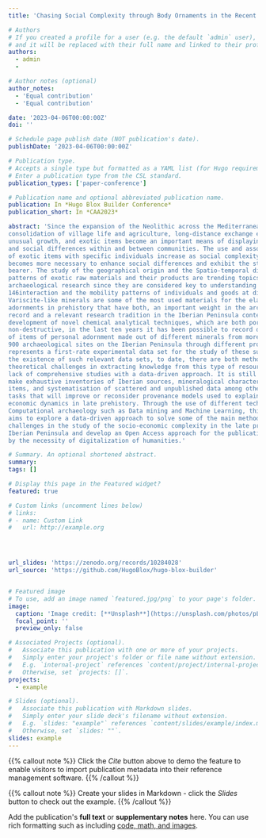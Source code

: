 ```yaml
---
title: 'Chasing Social Complexity through Body Ornaments in the Recent Prehistory of Iberia. Implementation of an Archaeochemical Tool for Prehistoric Data Analysis and Predictive Modelling'

# Authors
# If you created a profile for a user (e.g. the default `admin` user), write the username (folder name) here
# and it will be replaced with their full name and linked to their profile.
authors:
  - admin
  - 

# Author notes (optional)
author_notes:
  - 'Equal contribution'
  - 'Equal contribution'

date: '2023-04-06T00:00:00Z'
doi: ''

# Schedule page publish date (NOT publication's date).
publishDate: '2023-04-06T00:00:00Z'

# Publication type.
# Accepts a single type but formatted as a YAML list (for Hugo requirements).
# Enter a publication type from the CSL standard.
publication_types: ['paper-conference']

# Publication name and optional abbreviated publication name.
publication: In *Hugo Blox Builder Conference*
publication_short: In *CAA2023*

abstract: 'Since the expansion of the Neolithic across the Mediterranean, with the arrival and
consolidation of village life and agriculture, long-distance exchange experiences
unusual growth, and exotic items become an important means of displaying new roles
and social differences within and between communities. The use and association
of exotic items with specific individuals increase as social complexity grows and it
becomes more necessary to enhance social differences and exhibit the status of the
bearer. The study of the geographical origin and the Spatio-temporal distribution
patterns of exotic raw materials and their products are trending topics in European
archaeological research since they are considered key to understanding social
146interaction and the mobility patterns of individuals and goods at different scales.
Variscite-like minerals are some of the most used materials for the elaboration of body
adornments in prehistory that have both, an important weight in the archaeological
record and a relevant research tradition in the Iberian Peninsula context. Thanks to the
development of novel chemical analytical techniques, which are both portable and
non-destructive, in the last ten years it has been possible to record data of thousands
of items of personal adornment made out of different minerals from more than
900 archaeological sites on the Iberian Peninsula through different projects, which
represents a first-rate experimental data set for the study of these subjects. Despite
the existence of such relevant data sets, to date, there are both methodological and
theoretical challenges in extracting knowledge from this type of resource due to the
lack of comprehensive studies with a data-driven approach. It is still necessary to
make exhaustive inventories of Iberian sources, mineralogical characterisation of
items, and systematisation of scattered and unpublished data among other urgent
tasks that will improve or reconsider provenance models used to explain the socio-
economic dynamics in late prehistory. Through the use of different techniques of
Computational archaeology such as Data mining and Machine Learning, this project
aims to explore a data-driven approach to solve some of the main methodological
challenges in the study of the socio-economic complexity in the late prehistory of the
Iberian Peninsula and develop an Open Access approach for the publication of results
by the necessity of digitalization of humanities.'

# Summary. An optional shortened abstract.
summary: 
tags: []

# Display this page in the Featured widget?
featured: true

# Custom links (uncomment lines below)
# links:
# - name: Custom Link
#   url: http://example.org




url_slides: 'https://zenodo.org/records/10284028'
url_source: 'https://github.com/HugoBlox/hugo-blox-builder'


# Featured image
# To use, add an image named `featured.jpg/png` to your page's folder.
image:
  caption: 'Image credit: [**Unsplash**](https://unsplash.com/photos/pLCdAaMFLTE)'
  focal_point: ''
  preview_only: false

# Associated Projects (optional).
#   Associate this publication with one or more of your projects.
#   Simply enter your project's folder or file name without extension.
#   E.g. `internal-project` references `content/project/internal-project/index.md`.
#   Otherwise, set `projects: []`.
projects:
  - example

# Slides (optional).
#   Associate this publication with Markdown slides.
#   Simply enter your slide deck's filename without extension.
#   E.g. `slides: "example"` references `content/slides/example/index.md`.
#   Otherwise, set `slides: ""`.
slides: example
---
```


{{% callout note %}}
Click the _Cite_ button above to demo the feature to enable visitors to import publication metadata into their reference management software.
{{% /callout %}}

{{% callout note %}}
Create your slides in Markdown - click the _Slides_ button to check out the example.
{{% /callout %}}

Add the publication's **full text** or **supplementary notes** here. You can use rich formatting such as including [code, math, and images](https://docs.hugoblox.com/content/writing-markdown-latex/).

